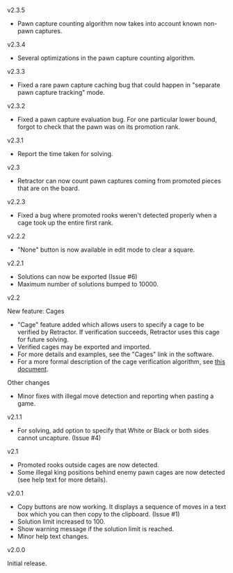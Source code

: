 v2.3.5

* Pawn capture counting algorithm now takes into account known non-pawn captures.

v2.3.4

* Several optimizations in the pawn capture counting algorithm.

v2.3.3

* Fixed a rare pawn capture caching bug that could happen in "separate pawn capture tracking" mode. 

v2.3.2

* Fixed a pawn capture evaluation bug. For one particular lower bound, forgot to check that the
pawn was on its promotion rank.

v2.3.1

* Report the time taken for solving.

v2.3

* Retractor can now count pawn captures coming from promoted pieces that are on the
board.

v2.2.3

* Fixed a bug where promoted rooks weren't detected properly when a cage 
took up the entire first rank.

v2.2.2

* "None" button is now available in edit mode to clear a square.

v2.2.1

* Solutions can now be exported (Issue #6)
* Maximum number of solutions bumped to 10000.

v2.2

New feature: Cages
* "Cage" feature added which allows users to specify a cage to be verified by Retractor.
If verification succeeds, Retractor uses this cage for future solving.
* Verified cages may be exported and imported.
* For more details and examples, see the "Cages" link in the software.
* For a more formal description of the cage verification algorithm, see [this document](https://github.com/hwatheod/retractor-python/blob/main/doc/cages.pdf). 

Other changes
* Minor fixes with illegal move detection and reporting when pasting a game.

v2.1.1
* For solving, add option to specify that White or Black or both sides cannot uncapture. (Issue #4)

v2.1

* Promoted rooks outside cages are now detected.
* Some illegal king positions behind enemy pawn cages are now detected (see help text for more details).

v2.0.1

* Copy buttons are now working. It displays a sequence of moves in a text box which you can then copy to the clipboard. (Issue #1)
* Solution limit increased to 100.
* Show warning message if the solution limit is reached.
* Minor help text changes.

v2.0.0

Initial release.